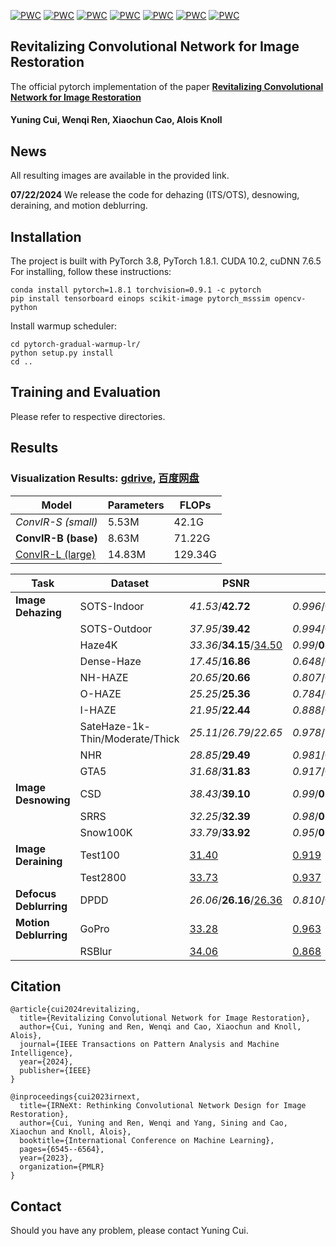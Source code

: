 [![PWC](https://img.shields.io/endpoint.svg?url=https://paperswithcode.com/badge/revitalizing-convolutional-network-for-image/image-dehazing-on-sots-indoor)](https://paperswithcode.com/sota/image-dehazing-on-sots-indoor)
[![PWC](https://img.shields.io/endpoint.svg?url=https://paperswithcode.com/badge/revitalizing-convolutional-network-for-image/image-dehazing-on-sots-outdoor)](https://paperswithcode.com/sota/image-dehazing-on-sots-outdoor)
[![PWC](https://img.shields.io/endpoint.svg?url=https://paperswithcode.com/badge/revitalizing-convolutional-network-for-image/image-dehazing-on-haze4k)](https://paperswithcode.com/sota/image-dehazing-on-haze4k)
[![PWC](https://img.shields.io/endpoint.svg?url=https://paperswithcode.com/badge/revitalizing-convolutional-network-for-image/image-dehazing-on-i-haze)](https://paperswithcode.com/sota/image-dehazing-on-i-haze)
[![PWC](https://img.shields.io/endpoint.svg?url=https://paperswithcode.com/badge/revitalizing-convolutional-network-for-image/image-dehazing-on-o-haze)](https://paperswithcode.com/sota/image-dehazing-on-o-haze)
[![PWC](https://img.shields.io/endpoint.svg?url=https://paperswithcode.com/badge/revitalizing-convolutional-network-for-image/snow-removal-on-snow100k)](https://paperswithcode.com/sota/snow-removal-on-snow100k)
[![PWC](https://img.shields.io/endpoint.svg?url=https://paperswithcode.com/badge/revitalizing-convolutional-network-for-image/snow-removal-on-srrs)](https://paperswithcode.com/sota/snow-removal-on-srrs)


## Revitalizing Convolutional Network for Image Restoration

The official pytorch implementation of the paper **[Revitalizing Convolutional Network for Image Restoration](https://ieeexplore.ieee.org/abstract/document/10571568)**

#### Yuning Cui, Wenqi Ren, Xiaochun Cao, Alois Knoll

## News
All resulting images are available in the provided link.

**07/22/2024** We release the code for dehazing (ITS/OTS), desnowing, deraining, and motion deblurring.



## Installation
The project is built with PyTorch 3.8, PyTorch 1.8.1. CUDA 10.2, cuDNN 7.6.5
For installing, follow these instructions:
~~~
conda install pytorch=1.8.1 torchvision=0.9.1 -c pytorch
pip install tensorboard einops scikit-image pytorch_msssim opencv-python
~~~
Install warmup scheduler:
~~~
cd pytorch-gradual-warmup-lr/
python setup.py install
cd ..
~~~
## Training and Evaluation
Please refer to respective directories.
## Results 
### Visualization Results: [gdrive](https://drive.google.com/drive/folders/1YiuiYG36zqgHsoUhbk6UJAAywGc0avnj?usp=sharing), [百度网盘](https://pan.baidu.com/s/1mDlRfEoMSi8vpCLRUxk2tQ?pwd=y2gv)
|Model|Parameters|FLOPs|
|------|-----|-----|
|*ConvIR-S (small)*|5.53M|42.1G|
|**ConvIR-B (base)**| 8.63M|71.22G|
|<ins>ConvIR-L (large)</ins>| 14.83M |129.34G|

|Task|Dataset|PSNR|SSIM|
|----|------|-----|----|
|**Image Dehazing**|SOTS-Indoor|*41.53*/**42.72**|*0.996*/**0.997**|
||SOTS-Outdoor|*37.95*/**39.42**|*0.994*/**0.996**|
||Haze4K|*33.36*</font>/**34.15**/<ins>34.50</ins>|*0.99*/**0.99**/<ins>0.99</ins>|
||Dense-Haze|*17.45*/**16.86**|*0.648*/**0.621**|
||NH-HAZE|*20.65*/**20.66**|*0.807*/**0.802**|
||O-HAZE|*25.25*/**25.36**|*0.784*/**0.780**|
||I-HAZE|*21.95*/**22.44**|*0.888*/**0.887**|
||SateHaze-1k-Thin/Moderate/Thick|*25.11*/*26.79*/*22.65*|*0.978*/*0.978*/*0.950*|
||NHR|*28.85*/**29.49**|*0.981*/**0.983**|
||GTA5|*31.68*/**31.83**|*0.917*/**0.921**|
|**Image Desnowing**|CSD|*38.43*/**39.10**|*0.99*/**0.99**|
||SRRS|*32.25*/**32.39**|*0.98*/**0.98**|
||Snow100K|*33.79*/**33.92**|*0.95*/**0.96**|
|**Image Deraining**|Test100|<ins>31.40</u>|<ins>0.919</ins>|
||Test2800|<ins>33.73</ins>|<ins>0.937</ins>|
|**Defocus Deblurring**|DPDD|*26.06*/**26.16**/<ins>26.36</ins>|*0.810*/**0.814**/<ins>0.820</ins>|
|**Motion Deblurring**|GoPro|<ins>33.28</ins>|<ins>0.963</ins>|
||RSBlur|<ins>34.06</ins>|<ins>0.868</ins>|


## Citation
~~~
@article{cui2024revitalizing,
  title={Revitalizing Convolutional Network for Image Restoration},
  author={Cui, Yuning and Ren, Wenqi and Cao, Xiaochun and Knoll, Alois},
  journal={IEEE Transactions on Pattern Analysis and Machine Intelligence},
  year={2024},
  publisher={IEEE}
}

@inproceedings{cui2023irnext,
  title={IRNeXt: Rethinking Convolutional Network Design for Image Restoration},
  author={Cui, Yuning and Ren, Wenqi and Yang, Sining and Cao, Xiaochun and Knoll, Alois},
  booktitle={International Conference on Machine Learning},
  pages={6545--6564},
  year={2023},
  organization={PMLR}
}
~~~

## Contact
Should you have any problem, please contact Yuning Cui.
